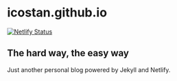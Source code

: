 # icostan.github.io

[![Netlify Status](https://api.netlify.com/api/v1/badges/6894efc5-101c-4a27-a900-0113b619384a/deploy-status)](https://app.netlify.com/sites/suspicious-chandrasekhar-36c52d/deploys)

## The hard way, the easy way

Just another personal blog powered by Jekyll and Netlify.
